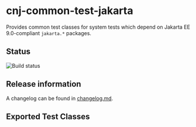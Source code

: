 # cnj-common-test-jakarta

Provides common test classes for system tests which depend on Jakarta EE 9.0-compliant `jakarta.*` packages.

## Status

![Build status](https://drone.cloudtrain.aws.msgoat.eu/api/badges/msgoat/cnj-common-test-jakarta/status.svg)

## Release information

A changelog can be found in [changelog.md](changelog.md).

## Exported Test Classes
